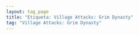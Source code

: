 ```yaml
---
layout: tag_page
title: "Etiqueta: Village Attacks: Grim Dynasty"
tag: "Village Attacks: Grim Dynasty"
---
```

